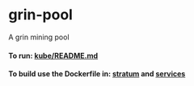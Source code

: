 # grin-pool
A grin mining pool

#### To run: [kube/README.md](kube/README.md)

#### To build use the Dockerfile in: [stratum](stratum/) and [services](services/) 
